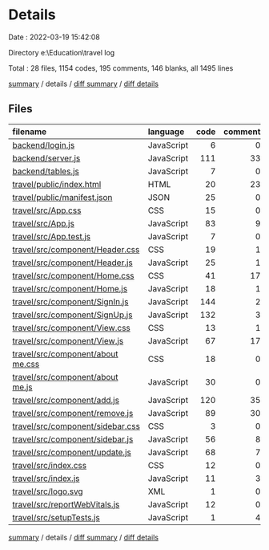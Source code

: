 # Details

Date : 2022-03-19 15:42:08

Directory e:\Education\travel log

Total : 28 files,  1154 codes, 195 comments, 146 blanks, all 1495 lines

[summary](results.md) / details / [diff summary](diff.md) / [diff details](diff-details.md)

## Files
| filename | language | code | comment | blank | total |
| :--- | :--- | ---: | ---: | ---: | ---: |
| [backend/login.js](/backend/login.js) | JavaScript | 6 | 0 | 2 | 8 |
| [backend/server.js](/backend/server.js) | JavaScript | 111 | 33 | 17 | 161 |
| [backend/tables.js](/backend/tables.js) | JavaScript | 7 | 0 | 2 | 9 |
| [travel/public/index.html](/travel/public/index.html) | HTML | 20 | 23 | 1 | 44 |
| [travel/public/manifest.json](/travel/public/manifest.json) | JSON | 25 | 0 | 1 | 26 |
| [travel/src/App.css](/travel/src/App.css) | CSS | 15 | 0 | 2 | 17 |
| [travel/src/App.js](/travel/src/App.js) | JavaScript | 83 | 9 | 12 | 104 |
| [travel/src/App.test.js](/travel/src/App.test.js) | JavaScript | 7 | 0 | 2 | 9 |
| [travel/src/component/Header.css](/travel/src/component/Header.css) | CSS | 19 | 1 | 3 | 23 |
| [travel/src/component/Header.js](/travel/src/component/Header.js) | JavaScript | 25 | 1 | 3 | 29 |
| [travel/src/component/Home.css](/travel/src/component/Home.css) | CSS | 41 | 17 | 5 | 63 |
| [travel/src/component/Home.js](/travel/src/component/Home.js) | JavaScript | 18 | 1 | 3 | 22 |
| [travel/src/component/SignIn.js](/travel/src/component/SignIn.js) | JavaScript | 144 | 2 | 11 | 157 |
| [travel/src/component/SignUp.js](/travel/src/component/SignUp.js) | JavaScript | 132 | 3 | 12 | 147 |
| [travel/src/component/View.css](/travel/src/component/View.css) | CSS | 13 | 1 | 0 | 14 |
| [travel/src/component/View.js](/travel/src/component/View.js) | JavaScript | 67 | 17 | 12 | 96 |
| [travel/src/component/about me.css](/travel/src/component/about%20me.css) | CSS | 18 | 0 | 2 | 20 |
| [travel/src/component/about me.js](/travel/src/component/about%20me.js) | JavaScript | 30 | 0 | 3 | 33 |
| [travel/src/component/add.js](/travel/src/component/add.js) | JavaScript | 120 | 35 | 16 | 171 |
| [travel/src/component/remove.js](/travel/src/component/remove.js) | JavaScript | 89 | 30 | 14 | 133 |
| [travel/src/component/sidebar.css](/travel/src/component/sidebar.css) | CSS | 3 | 0 | 0 | 3 |
| [travel/src/component/sidebar.js](/travel/src/component/sidebar.js) | JavaScript | 56 | 8 | 4 | 68 |
| [travel/src/component/update.js](/travel/src/component/update.js) | JavaScript | 68 | 7 | 10 | 85 |
| [travel/src/index.css](/travel/src/index.css) | CSS | 12 | 0 | 2 | 14 |
| [travel/src/index.js](/travel/src/index.js) | JavaScript | 11 | 3 | 4 | 18 |
| [travel/src/logo.svg](/travel/src/logo.svg) | XML | 1 | 0 | 0 | 1 |
| [travel/src/reportWebVitals.js](/travel/src/reportWebVitals.js) | JavaScript | 12 | 0 | 2 | 14 |
| [travel/src/setupTests.js](/travel/src/setupTests.js) | JavaScript | 1 | 4 | 1 | 6 |

[summary](results.md) / details / [diff summary](diff.md) / [diff details](diff-details.md)